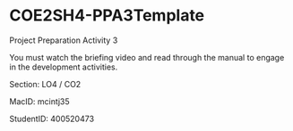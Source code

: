 # COE2SH4-PPA3Template
Project Preparation Activity 3

You must watch the briefing video and read through the manual to engage in the development activities.


Section: LO4 / CO2

MacID: mcintj35

StudentID: 400520473

